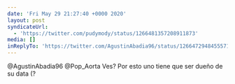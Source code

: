 ```yaml
---
date: 'Fri May 29 21:27:40 +0000 2020'
layout: post
syndicateUrl:
  - 'https://twitter.com/pudymody/status/1266481357208911873'
media: []
inReplyTo: 'https://twitter.com/AgustinAbadia96/status/1266472948455571463'
---
```

@AgustinAbadia96 @Pop_Aorta Ves? Por esto uno tiene que ser dueño de su data (?